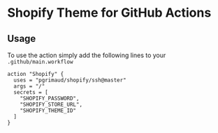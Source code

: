 # Shopify Theme for GitHub Actions

## Usage

To use the action simply add the following lines to your `.github/main.workflow`

```
action "Shopify" {
  uses = "pgrimaud/shopify/ssh@master"
  args = "/"
  secrets = [
    "SHOPIFY_PASSWORD",
    "SHOPIFY_STORE_URL",
    "SHOPIFY_THEME_ID"
  ]
}
```
